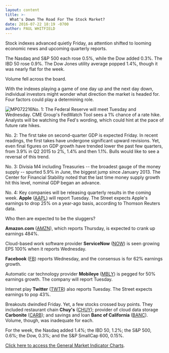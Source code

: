 ```yaml
---
layout: content
title: >-
  What's Down The Road For The Stock Market?
date: 2016-07-22 18:19 -0700
author: PAUL WHITFIELD
---
```






Stock indexes advanced quietly Friday, as attention shifted to looming economic news and upcoming quarterly reports.


The Nasdaq and S&P 500 each rose 0.5%, while the Dow added 0.3%. The IBD 50 rose 0.9%. The Dow Jones utility average popped 1.4%, though it was nearly flat for the week.


Volume fell across the board.


With the indexes playing a game of one day up and the next day down, individual investors might wonder what direction the market is headed for. Four factors could play a determining role.


![MP072216](https://www.investors.com/wp-content/uploads/2016/07/MP072216-203x300.jpg)No. 1: The Federal Reserve will meet Tuesday and Wednesday. CME Group's FedWatch Tool sees a 1% chance of a rate hike. Analysts will be watching the Fed's wording, which could hint at the pace of future rate hikes.


No. 2: The first take on second-quarter GDP is expected Friday. In recent readings, the first takes have undergone significant upward revisions. Yet, even final figures on GDP growth have trended lower the past few quarters, from 3.9% in Q2 2015 to 2%, 1.4% and then 1.1%. Bulls would like to see a reversal of this trend.


No. 3: Divisia M4 including Treasuries -- the broadest gauge of the money supply -- spurted 5.9% in June, the biggest jump since January 2013. The Center for Financial Stability noted that the last time money supply growth hit this level, nominal GDP began an advance.


No. 4: Key companies will be releasing quarterly results in the coming week. **Apple** ([AAPL](https://research.investors.com/quote.aspx?symbol=AAPL)) will report Tuesday. The Street expects Apple's earnings to drop 25% on a year-ago basis, according to Thomson Reuters data.


Who then are expected to be the sluggers?


**Amazon.com** ([AMZN](https://research.investors.com/quote.aspx?symbol=AMZN)), which reports Thursday, is expected to crank up earnings 484%.


Cloud-based work software provider **ServiceNow** ([NOW](https://research.investors.com/quote.aspx?symbol=NOW)) is seen growing EPS 100% when it reports Wednesday.


**Facebook** ([FB](https://research.investors.com/quote.aspx?symbol=FB)) reports Wednesday, and the consensus is for 62% earnings growth.


Automatic car technology provider **Mobileye** ([MBLY](https://research.investors.com/quote.aspx?symbol=MBLY)) is pegged for 50% earnings growth. The company will report Tuesday.


Internet play **Twitter** ([TWTR](https://research.investors.com/quote.aspx?symbol=TWTR)) also reports Tuesday. The Street expects earnings to pop 43%.


Breakouts dwindled Friday. Yet, a few stocks crossed buy points. They included restaurant chain **Chuy's** ([CHUY](https://research.investors.com/quote.aspx?symbol=CHUY)); provider of cloud data storage  **Carbonite** ([CARB](https://research.investors.com/quote.aspx?symbol=CARB)); and savings and loan **Banc of California** ([BANC](https://research.investors.com/quote.aspx?symbol=BANC)). Volume, though, was inadequate for each.


For the week, the Nasdaq added 1.4%; the IBD 50, 1.2%; the S&P 500, 0.6%; the Dow, 0.3%; and the S&P SmallCap 600, 0.15%.


[Click here to access the General Market Indicator Charts](https://www.investors.com/wp-content/uploads/2016/07/GMI_072516.pdf).





